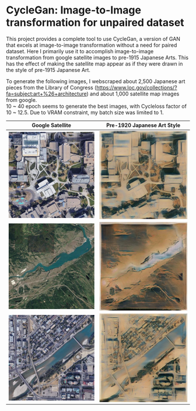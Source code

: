 # CycleGan: Image-to-Image transformation for unpaired dataset

This project provides a complete tool to use CycleGan, a version of GAN that excels at image-to-image transformation without a need for paired dataset. 
Here I primarily use it to accomplish image-to-image transformation from google satellite images to pre-1915 Japanese Arts. This has the effect of making the satellite map appear as if they were drawn in the style of pre-1915 Japanese Art.

To generate the following images, I webscraped about 2,500 Japanese art pieces from the Library of Congress (https://www.loc.gov/collections/?fa=subject:art+%26+architecture) and about 1,000 satellite map images from google.  
10 ~ 40 epoch seems to generate the best images, with Cycleloss factor of 10 ~ 12.5. Due to VRAM constraint, my batch size was limited to 1.

Google Satellite | Pre-1920 Japanese Art Style
----------- | ------------
![google satellite](https://github.com/Davidnh8/CycleGan/blob/master/data/Japanese/Samples_Images/original_uofc.jpg_20_1_11.5.jpg) | ![Japanese Art](https://github.com/Davidnh8/CycleGan/blob/master/data/Japanese/Samples_Images/transformed_uofc.jpg_20_1_12.5.jpg)
![google satellite](https://github.com/Davidnh8/CycleGan/blob/master/data/Japanese/Samples_Images/original_GhostLake.jpg_10_1_12.5.jpg) | ![Japanese Art](https://github.com/Davidnh8/CycleGan/blob/master/data/Japanese/Samples_Images/transformed_GhostLake.jpg_45_1_11.5.jpg)
![google satellite](https://github.com/Davidnh8/CycleGan/blob/master/data/Japanese/Samples_Images/original_K1.jpg_10_1_11.5.jpg) | ![Japanese Art](https://github.com/Davidnh8/CycleGan/blob/master/data/Japanese/Samples_Images/transformed_K1.jpg_20_1_12.5.jpg)
